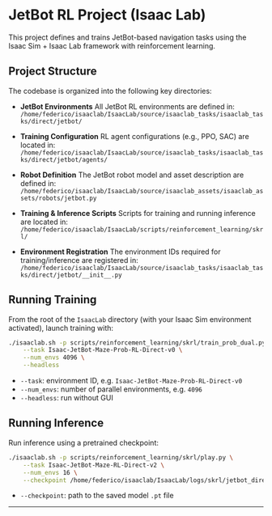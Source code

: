 # JetBot RL Project (Isaac Lab)

This project defines and trains JetBot-based navigation tasks using the Isaac Sim + Isaac Lab framework with reinforcement learning.

## Project Structure

The codebase is organized into the following key directories:

* **JetBot Environments**
  All JetBot RL environments are defined in:
  `/home/federico/isaaclab/IsaacLab/source/isaaclab_tasks/isaaclab_tasks/direct/jetbot/`

* **Training Configuration**
  RL agent configurations (e.g., PPO, SAC) are located in:
  `/home/federico/isaaclab/IsaacLab/source/isaaclab_tasks/isaaclab_tasks/direct/jetbot/agents/`

* **Robot Definition**
  The JetBot robot model and asset description are defined in:
  `/home/federico/isaaclab/IsaacLab/source/isaaclab_assets/isaaclab_assets/robots/jetbot.py`

* **Training & Inference Scripts**
  Scripts for training and running inference are located in:
  `/home/federico/isaaclab/IsaacLab/scripts/reinforcement_learning/skrl/`

* **Environment Registration**
  The environment IDs required for training/inference are registered in:
  `/home/federico/isaaclab/IsaacLab/source/isaaclab_tasks/isaaclab_tasks/direct/jetbot/__init__.py`

## Running Training

From the root of the `IsaacLab` directory (with your Isaac Sim environment activated), launch training with:

```bash
./isaaclab.sh -p scripts/reinforcement_learning/skrl/train_prob_dual.py \
    --task Isaac-JetBot-Maze-Prob-RL-Direct-v0 \
    --num_envs 4096 \
    --headless
```

* `--task`: environment ID, e.g. `Isaac-JetBot-Maze-Prob-RL-Direct-v0`
* `--num_envs`: number of parallel environments, e.g. `4096`
* `--headless`: run without GUI

## Running Inference

Run inference using a pretrained checkpoint:

```bash
./isaaclab.sh -p scripts/reinforcement_learning/skrl/play.py \
    --task Isaac-JetBot-Maze-RL-Direct-v2 \
    --num_envs 16 \
    --checkpoint /home/federico/isaaclab/IsaacLab/logs/skrl/jetbot_direct_maze_ppo/.../saves/your_model.pt
```

* `--checkpoint`: path to the saved model `.pt` file

---
